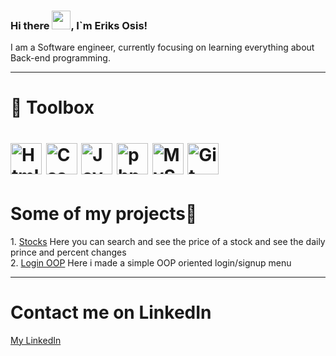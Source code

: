 ### Hi there <img src="https://raw.githubusercontent.com/MartinHeinz/MartinHeinz/master/wave.gif" width="30px">, I`m Eriks Osis!

<p>I am a Software engineer, currently focusing on learning everything about Back-end programming.</p>

---

<h1>

🧰 Toolbox


</h1>
<h1 content-align="justify">
<img src="https://user-images.githubusercontent.com/95690903/156365341-30937679-ab09-4b6b-adc0-8a1b3216c065.png" alt="Html5 logo" width="50" height="50"/> <img
 src="https://user-images.githubusercontent.com/95690903/156364821-755509fb-1cff-4669-b795-86739c4fe342.png" alt="Css3 logo" width="50" height="50"/>
<img src="https://user-images.githubusercontent.com/95690903/156365467-78f4758a-83c5-432c-befe-e4ce4fcef585.png" alt="Javascript logo" width="50" height="50"/>
<img src="https://user-images.githubusercontent.com/95690903/156365613-8476320f-6c55-46f3-b91e-3cef67686f18.png" alt="php logo" width="50" height="50"/>
<img src="https://user-images.githubusercontent.com/95690903/156365712-50da8233-07ef-44a6-932a-37fccef77297.png" alt="MySQL logo" width="50" height="50"/>
<img src="https://user-images.githubusercontent.com/95690903/156365958-d4e436e9-2cd0-40e0-9865-fe79b7aec63a.png" alt="Git logo" width="50" height="50"/>
</h1>



<h1>Some of my projects👾</h1>

<p>
1. <a href="https://github.com/EriksOsis/stocks">Stocks</a> Here you can search and see the price of a stock and see the daily prince and percent changes<br>
2. <a href="https://github.com/EriksOsis/Login-System">Login OOP</a> Here i made  a simple OOP oriented login/signup menu 
</p>

---

<h1>Contact me on LinkedIn</h1>
<p>
<a href="https://www.linkedin.com/in/ēriks-osis-6a53a7233">My LinkedIn</a>
</p>
